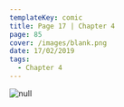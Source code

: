 ```yaml
---
templateKey: comic
title: Page 17 | Chapter 4
page: 85
cover: /images/blank.png
date: 17/02/2019
tags:
  - Chapter 4
---
```

![null](/images/0086-4-17.png)
